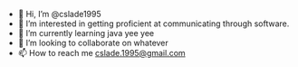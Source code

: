 - 👋 Hi, I’m @cslade1995
- 👀 I’m interested in getting proficient at communicating through software.
- 🌱 I’m currently learning java yee yee
- 💞️ I’m looking to collaborate on whatever
- 📫 How to reach me cslade.1995@gmail.com

<!---
cslade1995/cslade1995 is a ✨ special ✨ repository because its `README.md` (this file) appears on your GitHub profile.
You can click the Preview link to take a look at your changes.
--->

